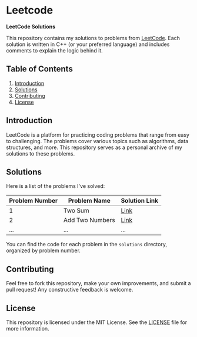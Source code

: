 # Leetcode

**LeetCode Solutions**

This repository contains my solutions to problems from [LeetCode](https://leetcode.com/). Each solution is written in C++ (or your preferred language) and includes comments to explain the logic behind it.

## Table of Contents

1. [Introduction](#introduction)
2. [Solutions](#solutions)
3. [Contributing](#contributing)
4. [License](#license)

## Introduction

LeetCode is a platform for practicing coding problems that range from easy to challenging. The problems cover various topics such as algorithms, data structures, and more. This repository serves as a personal archive of my solutions to these problems.

## Solutions

Here is a list of the problems I've solved:

| Problem Number | Problem Name | Solution Link |
| -------------- | ------------ | ------------- |
| 1 | Two Sum | [Link](./solutions/two_sum.cpp) |
| 2 | Add Two Numbers | [Link](./solutions/add_two_numbers.cpp) |
| ... | ... | ... |

You can find the code for each problem in the `solutions` directory, organized by problem number.

## Contributing

Feel free to fork this repository, make your own improvements, and submit a pull request! Any constructive feedback is welcome.

## License

This repository is licensed under the MIT License. See the [LICENSE](./LICENSE) file for more information.
